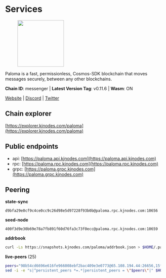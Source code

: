# Services

<figure><img src="https://raw.githubusercontent.com/kj89/testnet_manuals/main/pingpub/logos/paloma.png" width="150" alt=""><figcaption></figcaption></figure>

Paloma is a fast, permissionless, Cosmos-SDK blockchain that  moves messages securely, between any other blockchains.

**Chain ID**: messenger | **Latest Version Tag**: v0.11.6 | **Wasm**: ON

[Website](https://www.palomachain.com) | [Discord](https://discord.gg/tKVFpfdSw4) | [Twitter](https://twitter.com/paloma_chain)




## Chain explorer
[https://explorer.kjnodes.com/paloma](https://explorer.kjnodes.com/paloma)

## Public endpoints

* api: [https://paloma.api.kjnodes.com](https://paloma.api.kjnodes.com)
* rpc: [https://paloma.rpc.kjnodes.com](https://paloma.rpc.kjnodes.com)
* grpc: [https://paloma.grpc.kjnodes.com](https://paloma.grpc.kjnodes.com)

## Peering

**state-sync**

```text
d9bfa29e0cf9c4ce0cc9c26d98e5d97228f93b0b@paloma.rpc.kjnodes.com:10656
```

**seed-node**

```text
400f3d9e30b69e78a7fb891f60d76fa3c73f0ecc@paloma.rpc.kjnodes.com:10659
```

**addrbook**
```bash
curl -Ls https://snapshots.kjnodes.com/paloma/addrbook.json > $HOME/.paloma/config/addrbook.json
```

**live-peers** (25)
```bash
peers="98b54cd6696e616fe966008ebf2bac409e3e0773@65.108.194.44:26656,15f4b11b50810b5046679a12b494e42a2c9034fd@65.109.30.12:26656,5321570794c61a8285505812cb7ebd6308a86583@65.109.113.253:26656,06e9c9d5c07755d36241249a568b51ec8476fe65@135.181.220.168:26656,1a0232b9426aa1c7a78c92a2136b69d050bb6942@65.108.224.126:26656,8ed8cddfac504d986a2c6545def0e57b2c6aa5db@65.109.106.172:38656,31177b544fcf1cae76e3560812f4f901cab27126@65.109.61.175:26656,dfa0d66a3713bf6b49bc509a2a4fc75bee042a30@23.88.77.188:20009,527200c42834243b6dc8dacbe26423b7e6577e0f@138.201.129.102:26656,7eae755c119f538e0dc99f3c37289de628bc9526@209.182.239.169:26656,8af8dfa817359036f55f6793b0ed4bcce8884027@85.14.245.70:26656,2c6772b11c1f9eff2a923eb2bf808543cdd501c5@79.143.179.196:26656,7e93f6409ade895fe301b502d6fb9dfb96343a34@135.125.5.34:54056,d9bfa29e0cf9c4ce0cc9c26d98e5d97228f93b0b@65.109.88.38:10656,22e7a98b54070bee0f504305d9ed0fb7a2b24ab6@34.221.60.207:26656,b92c94f00b46500a5ff8920acd438c0873c2f9da@50.116.13.101:26656,60066422d3b70fbf7571012b267dc2cccd9603d5@149.102.156.223:26656,b244dfc19293103040d4bdad359534d0990a9070@45.140.185.181:26656,ef1cd7da8319351b51ec930924929d03a5b76dc3@65.108.225.57:26656,16f0d09580054101394ea08bbb48b1ad5bb91a27@95.214.52.144:10656,471a09da6fafb67bff3aa1f01e00fd1830e53262@136.243.94.138:26656,ab6875bd52d6493f39612eb5dff57ced1e3a5ad6@95.217.229.18:10656,d44dcdbc4d0f5ae1415143a80f9e5d092af68819@188.165.205.120:10656,874ccf9df2e4c678a18a1fb45a1d3bb703f87fa0@65.109.172.249:26656,4569193b58dfc6d9ca9acd4e2bcabf596e5b6b3c@65.21.7.251:10656"
sed -i -e "s|^persistent_peers *=.*|persistent_peers = \"$peers\"|" $HOME/.paloma/config/config.toml
```
